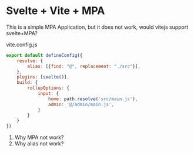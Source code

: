 # Svelte + Vite + MPA

This is a simple MPA Application, but it does not work, would vitejs support svelte+MPA?


vite.config.js
```javascript
export default defineConfig({
	resolve: {
		alias: [{find: "@", replacement: "./src"}],
	},
	plugins: [svelte()],
	build: {
		rollupOptions: {
			input: {
				home: path.resolve('src/main.js'),
				admin: '@/admin/main.js',
			}
		}
	}
})

```

1. Why MPA not work?
2. Why alias not work?